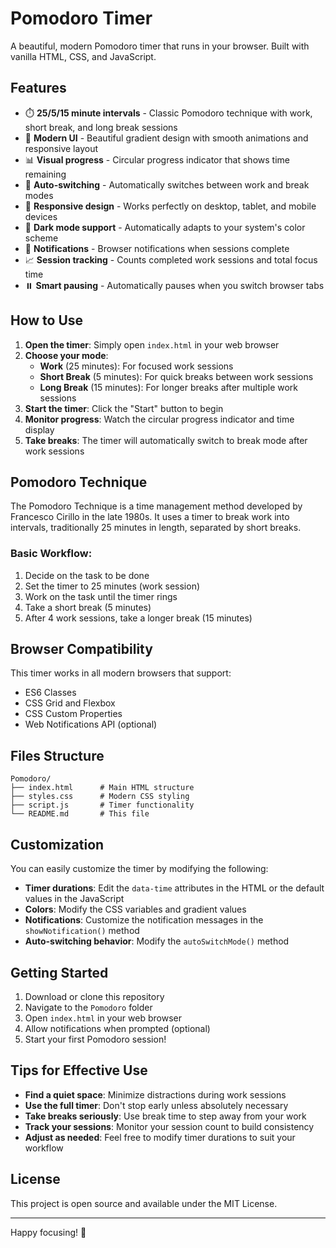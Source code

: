 # Pomodoro Timer

A beautiful, modern Pomodoro timer that runs in your browser. Built with vanilla HTML, CSS, and JavaScript.

## Features

- ⏱️ **25/5/15 minute intervals** - Classic Pomodoro technique with work, short break, and long break sessions
- 🎨 **Modern UI** - Beautiful gradient design with smooth animations and responsive layout
- 📊 **Visual progress** - Circular progress indicator that shows time remaining
- 🔄 **Auto-switching** - Automatically switches between work and break modes
- 📱 **Responsive design** - Works perfectly on desktop, tablet, and mobile devices
- 🌙 **Dark mode support** - Automatically adapts to your system's color scheme
- 🔔 **Notifications** - Browser notifications when sessions complete
- 📈 **Session tracking** - Counts completed work sessions and total focus time
- ⏸️ **Smart pausing** - Automatically pauses when you switch browser tabs

## How to Use

1. **Open the timer**: Simply open `index.html` in your web browser
2. **Choose your mode**:
   - **Work** (25 minutes): For focused work sessions
   - **Short Break** (5 minutes): For quick breaks between work sessions
   - **Long Break** (15 minutes): For longer breaks after multiple work sessions
3. **Start the timer**: Click the "Start" button to begin
4. **Monitor progress**: Watch the circular progress indicator and time display
5. **Take breaks**: The timer will automatically switch to break mode after work sessions

## Pomodoro Technique

The Pomodoro Technique is a time management method developed by Francesco Cirillo in the late 1980s. It uses a timer to break work into intervals, traditionally 25 minutes in length, separated by short breaks.

### Basic Workflow:
1. Decide on the task to be done
2. Set the timer to 25 minutes (work session)
3. Work on the task until the timer rings
4. Take a short break (5 minutes)
5. After 4 work sessions, take a longer break (15 minutes)

## Browser Compatibility

This timer works in all modern browsers that support:
- ES6 Classes
- CSS Grid and Flexbox
- CSS Custom Properties
- Web Notifications API (optional)

## Files Structure

```
Pomodoro/
├── index.html      # Main HTML structure
├── styles.css      # Modern CSS styling
├── script.js       # Timer functionality
└── README.md       # This file
```

## Customization

You can easily customize the timer by modifying the following:

- **Timer durations**: Edit the `data-time` attributes in the HTML or the default values in the JavaScript
- **Colors**: Modify the CSS variables and gradient values
- **Notifications**: Customize the notification messages in the `showNotification()` method
- **Auto-switching behavior**: Modify the `autoSwitchMode()` method

## Getting Started

1. Download or clone this repository
2. Navigate to the `Pomodoro` folder
3. Open `index.html` in your web browser
4. Allow notifications when prompted (optional)
5. Start your first Pomodoro session!

## Tips for Effective Use

- **Find a quiet space**: Minimize distractions during work sessions
- **Use the full timer**: Don't stop early unless absolutely necessary
- **Take breaks seriously**: Use break time to step away from your work
- **Track your sessions**: Monitor your session count to build consistency
- **Adjust as needed**: Feel free to modify timer durations to suit your workflow

## License

This project is open source and available under the MIT License.

---

Happy focusing! 🍅 
